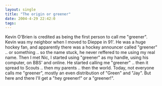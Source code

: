 ```yaml
---
layout: single
title: "The origin or greener"
date: 2004-4-29 22:42:0
tags: 
---
```


Kevin O'Brien is credited as being the first person to call me "greener". Kevin was my neighbor when I moved to Dieppe in 91'. He was a huge hockey fan, and apparently there was a hockey announcer called "greener" .. or something .. so the name stuck, he never reffered to me using my real name. Then I met Nic, I started using "greener" as my handle, using his computer, on BBS' and online. He started calling me "greener" .. then it spread to Scouts .. then my parents .. then the world. Today, not everyone calls me "greener", mostly an even distribution of "Green" and "Jay". But here and there I'll get a "hey greener!" or a "greener!".

